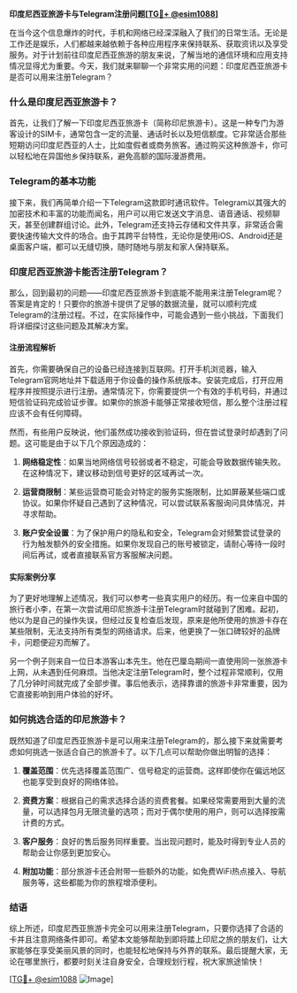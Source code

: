 **印度尼西亚旅游卡与Telegram注册问题[[TG💪+ @esim1088](https://t.me/s/esim1088)]**

在当今这个信息爆炸的时代，手机和网络已经深深融入了我们的日常生活。无论是工作还是娱乐，人们都越来越依赖于各种应用程序来保持联系、获取资讯以及享受服务。对于计划前往印度尼西亚旅游的朋友来说，了解当地的通信环境和应用支持情况显得尤为重要。今天，我们就来聊聊一个非常实用的问题：印度尼西亚旅游卡是否可以用来注册Telegram？

### 什么是印度尼西亚旅游卡？

首先，让我们了解一下印度尼西亚旅游卡（简称印尼旅游卡）。这是一种专门为游客设计的SIM卡，通常包含一定的流量、通话时长以及短信额度。它非常适合那些短期访问印度尼西亚的人士，比如度假者或商务旅客。通过购买这种旅游卡，你可以轻松地在异国他乡保持联系，避免高额的国际漫游费用。

### Telegram的基本功能

接下来，我们再简单介绍一下Telegram这款即时通讯软件。Telegram以其强大的加密技术和丰富的功能而闻名，用户可以用它发送文字消息、语音通话、视频聊天，甚至创建群组讨论。此外，Telegram还支持云存储和文件共享，非常适合需要快速传输大文件的场合。由于其跨平台特性，无论你是使用iOS、Android还是桌面客户端，都可以无缝切换，随时随地与朋友和家人保持联系。

### 印度尼西亚旅游卡能否注册Telegram？

那么，回到最初的问题——印度尼西亚旅游卡到底能不能用来注册Telegram呢？答案是肯定的！只要你的旅游卡提供了足够的数据流量，就可以顺利完成Telegram的注册过程。不过，在实际操作中，可能会遇到一些小挑战，下面我们将详细探讨这些问题及其解决方案。

#### 注册流程解析

首先，你需要确保自己的设备已经连接到互联网。打开手机浏览器，输入Telegram官网地址并下载适用于你设备的操作系统版本。安装完成后，打开应用程序并按照提示进行注册。通常情况下，你需要提供一个有效的手机号码，并通过短信验证码完成验证步骤。如果你的旅游卡能够正常接收短信，那么整个注册过程应该不会有任何障碍。

然而，有些用户反映说，他们虽然成功接收到验证码，但在尝试登录时却遇到了问题。这可能是由于以下几个原因造成的：

1. **网络稳定性**：如果当地网络信号较弱或者不稳定，可能会导致数据传输失败。在这种情况下，建议移动到信号更好的区域再试一次。
   
2. **运营商限制**：某些运营商可能会对特定的服务实施限制，比如屏蔽某些端口或协议。如果你怀疑自己遇到了这种情况，可以尝试联系客服询问具体情况，并寻求帮助。

3. **账户安全设置**：为了保护用户的隐私和安全，Telegram会对频繁尝试登录的行为触发额外的安全措施。如果你发现自己的账号被锁定，请耐心等待一段时间后再试，或者直接联系官方客服解决问题。

#### 实际案例分享

为了更好地理解上述情况，我们可以参考一些真实用户的经历。有一位来自中国的旅行者小李，在第一次尝试用印尼旅游卡注册Telegram时就碰到了困难。起初，他以为是自己的操作失误，但经过反复检查后发现，原来是他所使用的旅游卡存在某些限制，无法支持所有类型的网络请求。后来，他更换了一张口碑较好的品牌卡，问题便迎刃而解了。

另一个例子则来自一位日本游客山本先生。他在巴厘岛期间一直使用同一张旅游卡上网，从未遇到任何麻烦。当他决定注册Telegram时，整个过程非常顺利，仅用了几分钟时间就完成了全部步骤。事后他表示，选择靠谱的旅游卡非常重要，因为它直接影响到用户体验的好坏。

### 如何挑选合适的印尼旅游卡？

既然知道了印度尼西亚旅游卡是可以用来注册Telegram的，那么接下来就需要考虑如何挑选一张适合自己的旅游卡了。以下几点可以帮助你做出明智的选择：

1. **覆盖范围**：优先选择覆盖范围广、信号稳定的运营商。这样即使你在偏远地区也能享受到良好的网络体验。

2. **资费方案**：根据自己的需求选择合适的资费套餐。如果经常需要用到大量的流量，可以选择包月无限流量的选项；而对于偶尔使用的用户，则可以选择按需计费的方式。

3. **客户服务**：良好的售后服务同样重要。当出现问题时，能及时得到专业人员的帮助会让你感到更加安心。

4. **附加功能**：部分旅游卡还会附带一些额外的功能，如免费WiFi热点接入、导航服务等，这些都能为你的旅程增添便利。

### 结语

综上所述，印度尼西亚旅游卡完全可以用来注册Telegram，只要你选择了合适的卡并且注意网络条件即可。希望本文能够帮助到即将踏上印尼之旅的朋友们，让大家能够在享受美丽风景的同时，也能轻松地保持与外界的联系。最后提醒大家，无论在哪里旅行，都要时刻关注自身安全，合理规划行程，祝大家旅途愉快！

[[TG💪+ @esim1088](https://t.me/s/esim1088) ![Image](https://i.postimg.cc/4NQfJmqS/Snipaste-2025-05-13-00-14-12.png)]